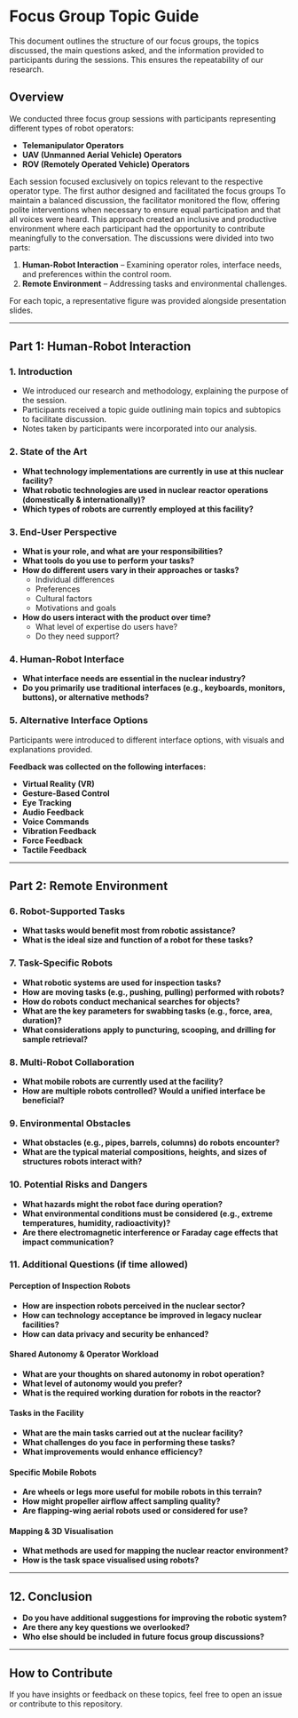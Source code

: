 # <h1>Focus Group Topic Guide</h1>

This document outlines the structure of our focus groups, the topics discussed, the main questions asked, and the information provided to participants during the sessions. This ensures the repeatability of our research.

## <h2>Overview</h2>
We conducted three focus group sessions with participants representing different types of robot operators:  
- **Telemanipulator Operators**  
- **UAV (Unmanned Aerial Vehicle) Operators**  
- **ROV (Remotely Operated Vehicle) Operators**  

Each session focused exclusively on topics relevant to the respective operator type. The first author designed and facilitated the focus groups To maintain a balanced discussion, the facilitator monitored the flow, offering polite interventions when necessary to ensure equal participation and that all voices were heard. This approach created an inclusive and productive environment where each participant had the opportunity to contribute meaningfully to the conversation. The discussions were divided into two parts:  
1. **<b>Human-Robot Interaction</b>** – Examining operator roles, interface needs, and preferences within the control room.  
2. **<b>Remote Environment</b>** – Addressing tasks and environmental challenges.  

For each topic, a representative figure was provided alongside presentation slides.

---

## <h2>Part 1: Human-Robot Interaction</h2>

### <h3>1. Introduction</h3>  
- We introduced our research and methodology, explaining the purpose of the session.  
- Participants received a topic guide outlining main topics and subtopics to facilitate discussion.  
- Notes taken by participants were incorporated into our analysis.  

### <h3>2. State of the Art</h3>  
- **What technology implementations are currently in use at this nuclear facility?**  
- **What robotic technologies are used in nuclear reactor operations (domestically & internationally)?**  
- **Which types of robots are currently employed at this facility?**  

### <h3>3. End-User Perspective</h3>  
- **What is your role, and what are your responsibilities?**  
- **What tools do you use to perform your tasks?**  
- **How do different users vary in their approaches or tasks?**  
  - Individual differences  
  - Preferences  
  - Cultural factors  
  - Motivations and goals  
- **How do users interact with the product over time?**  
  - What level of expertise do users have?  
  - Do they need support?  

### <h3>4. Human-Robot Interface</h3>  
- **What interface needs are essential in the nuclear industry?**  
- **Do you primarily use traditional interfaces (e.g., keyboards, monitors, buttons), or alternative methods?**  

### <h3>5. Alternative Interface Options</h3>  
Participants were introduced to different interface options, with visuals and explanations provided.  

**Feedback was collected on the following interfaces:**  
- **Virtual Reality (VR)**  
- **Gesture-Based Control**  
- **Eye Tracking**  
- **Audio Feedback**  
- **Voice Commands**  
- **Vibration Feedback**  
- **Force Feedback**  
- **Tactile Feedback**  

---

## <h2>Part 2: Remote Environment</h2>

### <h3>6. Robot-Supported Tasks</h3>  
- **What tasks would benefit most from robotic assistance?**  
- **What is the ideal size and function of a robot for these tasks?**  

### <h3>7. Task-Specific Robots</h3>  
- **What robotic systems are used for inspection tasks?**  
- **How are moving tasks (e.g., pushing, pulling) performed with robots?**  
- **How do robots conduct mechanical searches for objects?**  
- **What are the key parameters for swabbing tasks (e.g., force, area, duration)?**  
- **What considerations apply to puncturing, scooping, and drilling for sample retrieval?**  

### <h3>8. Multi-Robot Collaboration</h3>  
- **What mobile robots are currently used at the facility?**  
- **How are multiple robots controlled? Would a unified interface be beneficial?**  

### <h3>9. Environmental Obstacles</h3>  
- **What obstacles (e.g., pipes, barrels, columns) do robots encounter?**  
- **What are the typical material compositions, heights, and sizes of structures robots interact with?**  

### <h3>10. Potential Risks and Dangers</h3>  
- **What hazards might the robot face during operation?**  
- **What environmental conditions must be considered (e.g., extreme temperatures, humidity, radioactivity)?**  
- **Are there electromagnetic interference or Faraday cage effects that impact communication?**  

### <h3>11. Additional Questions (if time allowed)</h3>  

#### **Perception of Inspection Robots**  
- **How are inspection robots perceived in the nuclear sector?**  
- **How can technology acceptance be improved in legacy nuclear facilities?**  
- **How can data privacy and security be enhanced?**  

#### **Shared Autonomy & Operator Workload**  
- **What are your thoughts on shared autonomy in robot operation?**  
- **What level of autonomy would you prefer?**  
- **What is the required working duration for robots in the reactor?**  

#### **Tasks in the Facility**  
- **What are the main tasks carried out at the nuclear facility?**  
- **What challenges do you face in performing these tasks?**  
- **What improvements would enhance efficiency?**  

#### **Specific Mobile Robots**  
- **Are wheels or legs more useful for mobile robots in this terrain?**  
- **How might propeller airflow affect sampling quality?**  
- **Are flapping-wing aerial robots used or considered for use?**  

#### **Mapping & 3D Visualisation**  
- **What methods are used for mapping the nuclear reactor environment?**  
- **How is the task space visualised using robots?**  

---

## <h2>12. Conclusion</h2>  
- **Do you have additional suggestions for improving the robotic system?**  
- **Are there any key questions we overlooked?**  
- **Who else should be included in future focus group discussions?**  

---

## <h2>How to Contribute</h2>  
If you have insights or feedback on these topics, feel free to open an issue or contribute to this repository.  
